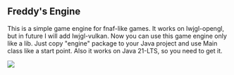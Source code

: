 ## Freddy's Engine
This is a simple game engine for fnaf-like games. It works on lwjgl-opengl, but in future I will add lwjgl-vulkan. Now you can use this game engine only like a lib. Just copy "engine" package to your Java project and use Main class like a start point. Also it works on Java 21-LTS, so you need to get it.

![](image-1.png)